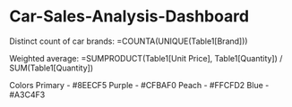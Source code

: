 # Car-Sales-Analysis-Dashboard

Distinct count of car brands: =COUNTA(UNIQUE(Table1[Brand]))

Weighted average: =SUMPRODUCT(Table1[Unit Price], Table1[Quantity]) / SUM(Table1[Quantity])

Colors
Primary - #8EECF5
Purple - #CFBAF0
Peach - #FFCFD2
Blue - #A3C4F3
